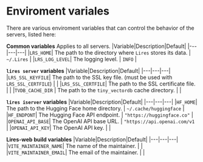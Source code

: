 

# Enviroment variales

There are various enviroment variables that can control the behavior of the servers, listed here:

**Common variables**
Applies to all servers.
|Variable|Description|Default|
|---|---|---|
|`LRS_HOME`| The path to the directory where `Lires` stores its data. | `~/.Lires` |
|`LRS_LOG_LEVEL`| The logging level. | `INFO` |

**`lires server` variables**
|Variable|Description|Default|
|---|---|---|
|`LRS_SSL_KEYFILE`| The path to the SSL key file. (must be used with `LRS_SSL_CERTFILE`) |  |
|`LRS_SSL_CERTFILE`| The path to the SSL certificate file. |  |
|`TVDB_CACHE_DIR` | The path to the `tiny_vectordb` cache directory. | |

**`lires iserver` variables**
|Variable|Description|Default|
|---|---|---|
|`HF_HOME`| The path to the Hugging Face home directory. |  `~/.cache/huggingface` |
|`HF_ENDPONT`| The Hugging Face API endpoint. | `"https://huggingface.co"` |
|`OPENAI_API_BASE`| The OpenAI API base URL. | `"https://api.openai.com/v1` |
|`OPENAI_API_KEY`| The OpenAI API key. |  |

**Lires-web build variables**
|Variable|Description|Default|
|---|---|---|
|`VITE_MAINTAINER_NAME`| The name of the maintainer. | |
|`VITE_MAINTAINER_EMAIL`| The email of the maintainer. | |